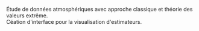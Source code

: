 Étude de données atmosphériques avec approche classique et théorie des valeurs extrême.<br>
Céation d'interface pour la visualisation d'estimateurs.
